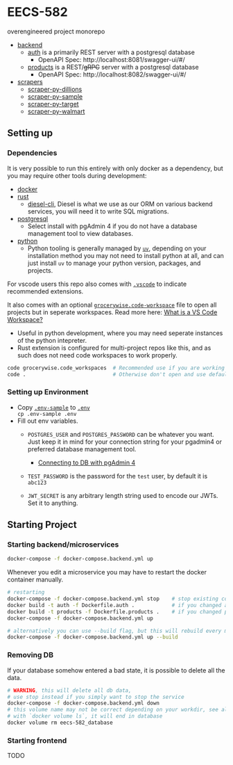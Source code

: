 # EECS-582

overengineered project monorepo

* [backend](./backend/)
  * [auth](./backend/auth/) is a primarily REST server with a postgresql database
    + OpenAPI Spec: http://localhost:8081/swagger-ui/#/
  * [products](./backend/products/) is a REST/~~gRPC~~ server with a postgresql database
    + OpenAPI Spec: http://localhost:8082/swagger-ui/#/
* [scrapers](./scrapers/)
  * [scraper-py-dillions](./scrapers/scraper-py-dillions/)
  * [scraper-py-sample](./scrapers/scraper-py-sample/)
  * [scraper-py-target](./scrapers/scraper-py-target/)
  * [scraper-py-walmart](./scrapers/scraper-py-walmart/)
<!--
* website is a Next.js server
  + http://localhost:3000/
-->

## Setting up

### Dependencies

It is very possible to run this entirely with only docker as a dependency, but you may require other tools
during development:
* [docker](https://www.docker.com/)
* [rust](https://www.rust-lang.org/tools/install)
  - [diesel-cli](https://diesel.rs/guides/getting-started), Diesel is what we
    use as our ORM on various backend services, you will need it to write SQL
    migrations.
* [postgresql](https://www.postgresql.org/download/)
  - Select install with pgAdmin 4 if you do not have a database management tool to view databases.
* [python](https://www.python.org/)
  - Python tooling is generally managed by [`uv`](https://docs.astral.sh/uv/getting-started/installation/),
    depending on your installation method you may not need to install python at all, and can just install
    `uv` to manage your python version, packages, and projects.

For vscode users this repo also comes with [`.vscode`](./vscode) to indicate recommended extensions.

It also comes with an optional [`grocerywise.code-workspace`](./grocerywise.code-workspace) file to open all projects but in
seperate workspaces. Read more here: [What is a VS Code Workspace?](https://code.visualstudio.com/docs/editor/workspaces/workspaces)
* Useful in python development, where you may need seperate instances of the python intepreter.
* Rust extension is configured for multi-project repos like this, and as such does not need code workspaces to work properly.

```sh
code grocerywise.code_workspaces  # Recommended use if you are working in .py projects/files
code .                            # Otherwise don't open and use default vscode behavior
```

<!--
* [node.js](https://nodejs.org/en)
  + I recommend using a node version manager for your machine. 
    [ `n` ](https://github.com/tj/n), [ `nvm` ](https://github.com/nvm-sh/nvm), or [ `nvm-windows` ](https://github.com/coreybutler/nvm-windows) are good options.
-->

### Setting up Environment

* Copy [`.env-sample`](./env-sample) to [`.env`](./env) <div>`cp .env-sample .env`</div>
* Fill out env variables.
  + `POSTGRES_USER` and `POSTGRES_PASSWORD` can be whatever you want. Just keep it in mind for your connection string
    for your pgadmin4 or preferred database management tool.

    - [Connecting to DB with pgAdmin 4](./docs/pgadmin/pgadmin.md)
    <!-- - [Connecting to DB with vscode extension](./docs/db-vscode.md) -->

  + `TEST_PASSWORD` is the password for the `test` user, by default it is `abc123`
  + `JWT_SECRET` is any arbitrary length string used to encode our JWTs. Set it to anything.

## Starting Project

### Starting backend/microservices

```sh
docker-compose -f docker-compose.backend.yml up
```

Whenever you edit a microservice you may have to restart the docker container manually.

```sh
# restarting
docker-compose -f docker-compose.backend.yml stop    # stop existing container
docker build -t auth -f Dockerfile.auth .            # if you changed auth
docker build -t products -f Dockerfile.products .    # if you changed products
docker-compose -f docker-compose.backend.yml up

# alternatively you can use --build flag, but this will rebuild every microservice
docker-compose -f docker-compose.backend.yml up --build
```

### Removing DB
If your database somehow entered a bad state, it is possible to delete all the data.

```sh
# WARNING, this will delete all db data, 
# use stop instead if you simply want to stop the service
docker-compose -f docker-compose.backend.yml down 
# this volume name may not be correct depending on your workdir, see all images
# with `docker volume ls`, it will end in database
docker volume rm eecs-582_database
```

### Starting frontend
TODO

